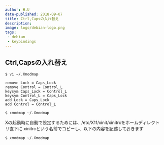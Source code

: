 ```yaml
---
author: H.U
date-published: 2018-09-07
title: Ctrl,Capsの入れ替え
description:
image: logo/debian-logo.png
tags:
 - debian
 - keybindings
---
```



## Ctrl,Capsの入れ替え

```
$ vi ~/.Xmodmap
```
```
remove Lock = Caps_Lock
remove Control = Control_L
keysym Caps_Lock = Control_L
keysym Control_L = Caps_Lock
add Lock = Caps_Lock
add Control = Control_L
```
```
$ xmodmap ~/.Xmodmap
```


Xの起動時に自動で設定するためには、/etc/X11/xinit/xinitrcをホームディレクトリ直下に.xinitrcという名前でコピーし、以下の内容を記述しておきます

```
$ xmodmap ~/.Xmodmap
```